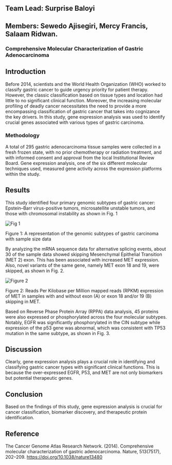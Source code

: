 ## Team Lead: Surprise Baloyi

## Members: Sewedo Ajisegiri, Mercy Francis, Salaam Ridwan.

### Comprehensive Molecular Characterization of Gastric Adenocarcinoma

## Introduction

Before 2014, scientists and the World Health Organization (WHO) worked to classify gastric cancer to guide urgency priority for patient therapy. However, the classic classification based on tissue types and location had little to no significant clinical function. Moreover, the increasing molecular profiling of deadly cancer necessitates the need to provide a more encompassing classification of gastric cancer that takes into cognizance the key drivers. In this study, gene expression analysis was used to identify crucial genes associated with various types of gastric carcinoma.

### Methodology

A total of 295 gastric adenocarcinoma tissue samples were collected in a fresh frozen state, with no prior chemotherapy or radiation treatment, and with informed consent and approval from the local Institutional Review Board. Gene expression analysis, one of the six different molecular techniques used, measured gene activity across the expression platforms within the study.

## Results

This study identified four primary genomic subtypes of gastric cancer: Epstein–Barr virus-positive tumors, microsatellite unstable tumors, and those with chromosomal instability as shown in Fig. 1


![Fig  1](https://github.com/user-attachments/assets/19a841d6-f782-447d-9e44-b0af828f8ec0)











Figure 1: A representation of the genomic subtypes of gastric carcinoma with sample size data

By analyzing the mRNA sequence data for alternative splicing events, about 30 of the sample data showed skipping Mesenchymal Epithelial Transition (MET 2) exon. This has been associated with increased MET expression. Also, novel variants of the same gene, namely MET exon 18 and 19, were skipped, as shown in Fig. 2.

![Figure 2](https://github.com/user-attachments/assets/96857b14-1c91-4e4d-a63f-9e71f7461f3a)

Figure 2: Reads Per Kilobase per Million mapped reads (RPKM) expression of MET in samples with and without exon (A) or exon 18 and/or 19 (B) skipping in MET.



Based on Reverse Phase Protein Array (RPPA) data analysis, 45 proteins were also expressed or phosphorylated across the four molecular subtypes. Notably, EGFR was significantly phosphorylated in the CIN subtype while expression of the p53 gene was abnormal, which was consistent with TP53 mutation in the same subtype, as shown in Fig. 3.



## Discussion

Clearly, gene expression analysis plays a crucial role in identifying and classifying gastric cancer types with significant clinical functions. This is because the over-expressed EGFR, P53, and MET are not only biomarkers but potential therapeutic genes.

## Conclusion

Based on the findings of this study, gene expression analysis is crucial for cancer classification, biomarker discovery, and therapeutic protein identification.

## Reference

The Cancer Genome Atlas Research Network. (2014). Comprehensive molecular characterization of gastric adenocarcinoma. Nature, 513(7517), 202–209. https://doi.org/10.1038/nature13480
